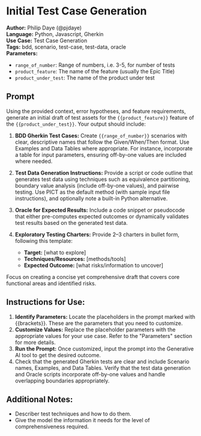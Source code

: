 # Initial Test Case Generation

**Author:** Philip Daye (@pjdaye)  
**Language:** Python, Javascript, Gherkin  
**Use Case:** Test Case Generation  
**Tags:** bdd, scenario, test-case, test-data, oracle  
**Parameters:**  

- `range_of_number`: Range of numbers, i.e. 3-5, for number of tests
- `product_feature`: The name of the feature (usually the Epic Title)
- `product_under_test`: The name of the product under test

## Prompt

Using the provided context, error hypotheses, and feature requirements, generate an initial draft of test assets for the `{{product_feature}}` feature of the `{{product_under_test}}`. Your output should include:

1. **BDD Gherkin Test Cases:** Create `{{range_of_number}}` scenarios with clear, descriptive names that follow the Given/When/Then format. Use Examples and Data Tables where appropriate. For instance, incorporate a table for input parameters, ensuring off-by-one values are included where needed.

2. **Test Data Generation Instructions:** Provide a script or code outline that generates test data using techniques such as equivalence partitioning, boundary value analysis (include off-by-one values), and pairwise testing. Use PICT as the default method (with sample input file instructions), and optionally note a built-in Python alternative.

3. **Oracle for Expected Results:** Include a code snippet or pseudocode that either pre-computes expected outcomes or dynamically validates test results based on the generated test data.

4. **Exploratory Testing Charters:** Provide 2–3 charters in bullet form, following this template:
    - **Target:** [what to explore]
    - **Techniques/Resources:** [methods/tools]
    - **Expected Outcome:** [what risks/information to uncover]

Focus on creating a concise yet comprehensive draft that covers core functional areas and identified risks.

## **Instructions for Use:**

1. **Identify Parameters:** Locate the placeholders in the prompt marked with {{brackets}}. These are the parameters that you need to customize.
2. **Customize Values:** Replace the placeholder parameters with the appropriate values for your use case. Refer to the "Parameters" section for more details.
3. **Run the Prompt:** Once customized, input the prompt into the Generative AI tool to get the desired outcome.
4. Check that the generated Gherkin tests are clear and include Scenario names, Examples, and Data Tables. Verify that the test data generation and Oracle scripts incorporate off-by-one values and handle overlapping boundaries appropriately.

## **Additional Notes:**

- Describer test techniques and how to do them.
- Give the model the information it needs for the level of comprehensiveness required.
